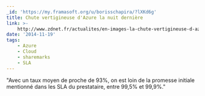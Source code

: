 ```yaml
---
_id: 'https://my.framasoft.org/u/borisschapira/?lXKd6g'
title: Chute vertigineuse d'Azure la nuit dernière
link: >-
    http://www.zdnet.fr/actualites/en-images-la-chute-vertigineuse-d-azure-la-nuit-derniere-39809819.htm
date: '2014-11-19'
tags:
    - Azure
    - Cloud
    - sharemarks
    - SLA
---
```


<div class="markdown"><p>&quot;Avec un taux moyen de proche de 93%, on est loin de la promesse initiale mentionné dans les SLA du prestataire, entre 99,5% et 99,9%.&quot;
</p></div>
